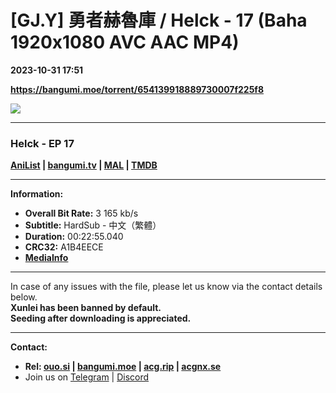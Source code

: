 # [GJ.Y] 勇者赫魯庫 / Helck - 17 (Baha 1920x1080 AVC AAC MP4)

**2023-10-31 17:51**

**https://bangumi.moe/torrent/654139918889730007f225f8**

![](https://rr1---bh.raws.dev/B/2KU/60/86835c80fe548639619fe1bf5b1nqtg5.JPG)

* * *

### **__Helck__** - EP 17

**[AniList](https://anilist.co/anime/145140) | [bangumi.tv](https://bgm.tv/subject/369784) | [MAL](https://myanimelist.net/anime/51020) | [TMDB](https://www.themoviedb.org/tv/157571-helck)**

* * *

**Information:**

*   **Overall Bit Rate:** 3 165 kb/s
*   **Subtitle:** HardSub - 中文（繁體）
*   **Duration:** 00:22:55.040
*   **CRC32:** A1B4EECE
*   **[MediaInfo](https://rr1---nfo.raws.dev/%5BGJ.Y%5D%20%E5%8B%87%E8%80%85%E8%B5%AB%E9%AD%AF%E5%BA%AB%20-%2017%20%28Baha%201920x1080%20AVC%20AAC%20MP4%29%20%5BA1B4EECE%5D.mp4.nfo)**

* * *

In case of any issues with the file, please let us know via the contact details below.  
**Xunlei has been banned by default.**  
**Seeding after downloading is appreciated.**

* * *

**Contact:**

*   **Rel: [ouo.si](https://ouo.si/user/BraveSail) | [bangumi.moe](https://bangumi.moe/search/63e4b7585fa12c0007949b88) | [acg.rip](https://acg.rip/user/5570) | [acgnx.se](https://share.acgnx.se/user-529-1.html)**
*   Join us on [Telegram](https://kirara-fantasia.moe/telegram) | [Discord](https://kirara-fantasia.moe/discord)
